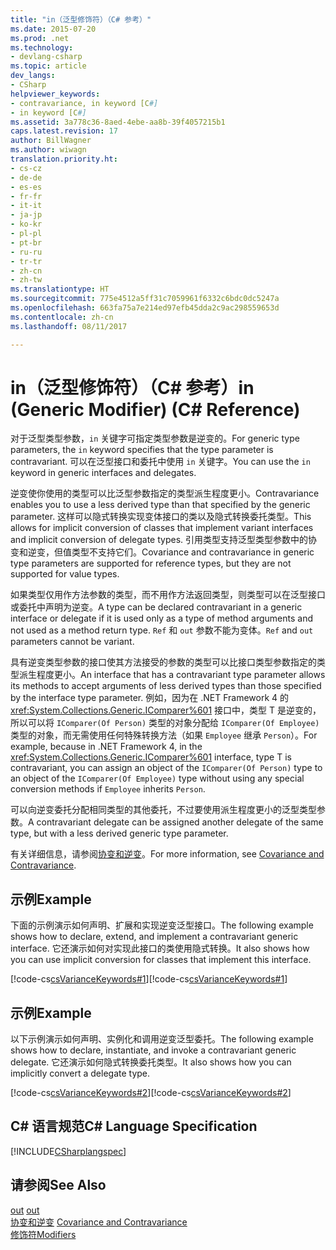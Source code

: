 ```yaml
---
title: "in（泛型修饰符）（C# 参考）"
ms.date: 2015-07-20
ms.prod: .net
ms.technology:
- devlang-csharp
ms.topic: article
dev_langs:
- CSharp
helpviewer_keywords:
- contravariance, in keyword [C#]
- in keyword [C#]
ms.assetid: 3a778c36-8aed-4ebe-aa8b-39f4057215b1
caps.latest.revision: 17
author: BillWagner
ms.author: wiwagn
translation.priority.ht:
- cs-cz
- de-de
- es-es
- fr-fr
- it-it
- ja-jp
- ko-kr
- pl-pl
- pt-br
- ru-ru
- tr-tr
- zh-cn
- zh-tw
ms.translationtype: HT
ms.sourcegitcommit: 775e4512a5ff31c7059961f6332c6bdc0dc5247a
ms.openlocfilehash: 663fa75a7e214ed97efb45dda2c9ac298559653d
ms.contentlocale: zh-cn
ms.lasthandoff: 08/11/2017

---
```

# <a name="in-generic-modifier-c-reference"></a><span data-ttu-id="25ce4-102">in（泛型修饰符）（C# 参考）</span><span class="sxs-lookup"><span data-stu-id="25ce4-102">in (Generic Modifier) (C# Reference)</span></span>
<span data-ttu-id="25ce4-103">对于泛型类型参数，`in` 关键字可指定类型参数是逆变的。</span><span class="sxs-lookup"><span data-stu-id="25ce4-103">For generic type parameters, the `in` keyword specifies that the type parameter is contravariant.</span></span> <span data-ttu-id="25ce4-104">可以在泛型接口和委托中使用 `in` 关键字。</span><span class="sxs-lookup"><span data-stu-id="25ce4-104">You can use the `in` keyword in generic interfaces and delegates.</span></span>  
  
 <span data-ttu-id="25ce4-105">逆变使你使用的类型可以比泛型参数指定的类型派生程度更小。</span><span class="sxs-lookup"><span data-stu-id="25ce4-105">Contravariance enables you to use a less derived type than that specified by the generic parameter.</span></span> <span data-ttu-id="25ce4-106">这样可以隐式转换实现变体接口的类以及隐式转换委托类型。</span><span class="sxs-lookup"><span data-stu-id="25ce4-106">This allows for implicit conversion of classes that implement variant interfaces and implicit conversion of delegate types.</span></span> <span data-ttu-id="25ce4-107">引用类型支持泛型类型参数中的协变和逆变，但值类型不支持它们。</span><span class="sxs-lookup"><span data-stu-id="25ce4-107">Covariance and contravariance in generic type parameters are supported for reference types, but they are not supported for value types.</span></span>  
  
 <span data-ttu-id="25ce4-108">如果类型仅用作方法参数的类型，而不用作方法返回类型，则类型可以在泛型接口或委托中声明为逆变。</span><span class="sxs-lookup"><span data-stu-id="25ce4-108">A type can be declared contravariant in a generic interface or delegate if it is used only as a type of method arguments and not used as a method return type.</span></span> <span data-ttu-id="25ce4-109">`Ref` 和 `out` 参数不能为变体。</span><span class="sxs-lookup"><span data-stu-id="25ce4-109">`Ref` and `out` parameters cannot be variant.</span></span>  
  
 <span data-ttu-id="25ce4-110">具有逆变类型参数的接口使其方法接受的参数的类型可以比接口类型参数指定的类型派生程度更小。</span><span class="sxs-lookup"><span data-stu-id="25ce4-110">An interface that has a contravariant type parameter allows its methods to accept arguments of less derived types than those specified by the interface type parameter.</span></span> <span data-ttu-id="25ce4-111">例如，因为在 .NET Framework 4 的 <xref:System.Collections.Generic.IComparer%601> 接口中，类型 T 是逆变的，所以可以将 `IComparer(Of Person)` 类型的对象分配给 `IComparer(Of Employee)` 类型的对象，而无需使用任何特殊转换方法（如果 `Employee` 继承 `Person`）。</span><span class="sxs-lookup"><span data-stu-id="25ce4-111">For example, because in .NET Framework 4, in the <xref:System.Collections.Generic.IComparer%601> interface, type T is contravariant, you can assign an object of the `IComparer(Of Person)` type to an object of the `IComparer(Of Employee)` type without using any special conversion methods if `Employee` inherits `Person`.</span></span>  
  
 <span data-ttu-id="25ce4-112">可以向逆变委托分配相同类型的其他委托，不过要使用派生程度更小的泛型类型参数。</span><span class="sxs-lookup"><span data-stu-id="25ce4-112">A contravariant delegate can be assigned another delegate of the same type, but with a less derived generic type parameter.</span></span>  
  
 <span data-ttu-id="25ce4-113">有关详细信息，请参阅[协变和逆变](../../programming-guide/concepts/covariance-contravariance/index.md)。</span><span class="sxs-lookup"><span data-stu-id="25ce4-113">For more information, see [Covariance and Contravariance](../../programming-guide/concepts/covariance-contravariance/index.md).</span></span>  
  
## <a name="example"></a><span data-ttu-id="25ce4-114">示例</span><span class="sxs-lookup"><span data-stu-id="25ce4-114">Example</span></span>  
 <span data-ttu-id="25ce4-115">下面的示例演示如何声明、扩展和实现逆变泛型接口。</span><span class="sxs-lookup"><span data-stu-id="25ce4-115">The following example shows how to declare, extend, and implement a contravariant generic interface.</span></span> <span data-ttu-id="25ce4-116">它还演示如何对实现此接口的类使用隐式转换。</span><span class="sxs-lookup"><span data-stu-id="25ce4-116">It also shows how you can use implicit conversion for classes that implement this interface.</span></span>  
  
 <span data-ttu-id="25ce4-117">[!code-cs[csVarianceKeywords#1](../../../csharp/language-reference/keywords/codesnippet/CSharp/in-generic-modifier_1.cs)]</span><span class="sxs-lookup"><span data-stu-id="25ce4-117">[!code-cs[csVarianceKeywords#1](../../../csharp/language-reference/keywords/codesnippet/CSharp/in-generic-modifier_1.cs)]</span></span>  
  
## <a name="example"></a><span data-ttu-id="25ce4-118">示例</span><span class="sxs-lookup"><span data-stu-id="25ce4-118">Example</span></span>  
 <span data-ttu-id="25ce4-119">以下示例演示如何声明、实例化和调用逆变泛型委托。</span><span class="sxs-lookup"><span data-stu-id="25ce4-119">The following example shows how to declare, instantiate, and invoke a contravariant generic delegate.</span></span> <span data-ttu-id="25ce4-120">它还演示如何隐式转换委托类型。</span><span class="sxs-lookup"><span data-stu-id="25ce4-120">It also shows how you can implicitly convert a delegate type.</span></span>  
  
 <span data-ttu-id="25ce4-121">[!code-cs[csVarianceKeywords#2](../../../csharp/language-reference/keywords/codesnippet/CSharp/in-generic-modifier_2.cs)]</span><span class="sxs-lookup"><span data-stu-id="25ce4-121">[!code-cs[csVarianceKeywords#2](../../../csharp/language-reference/keywords/codesnippet/CSharp/in-generic-modifier_2.cs)]</span></span>  
  
## <a name="c-language-specification"></a><span data-ttu-id="25ce4-122">C# 语言规范</span><span class="sxs-lookup"><span data-stu-id="25ce4-122">C# Language Specification</span></span>  
 [!INCLUDE[CSharplangspec](~/includes/csharplangspec-md.md)]  
  
## <a name="see-also"></a><span data-ttu-id="25ce4-123">请参阅</span><span class="sxs-lookup"><span data-stu-id="25ce4-123">See Also</span></span>  
 <span data-ttu-id="25ce4-124">[out](../../../csharp/language-reference/keywords/out-generic-modifier.md) </span><span class="sxs-lookup"><span data-stu-id="25ce4-124">[out](../../../csharp/language-reference/keywords/out-generic-modifier.md) </span></span>  
 <span data-ttu-id="25ce4-125">[协变和逆变](../../programming-guide/concepts/covariance-contravariance/index.md) </span><span class="sxs-lookup"><span data-stu-id="25ce4-125">[Covariance and Contravariance](../../programming-guide/concepts/covariance-contravariance/index.md) </span></span>  
 [<span data-ttu-id="25ce4-126">修饰符</span><span class="sxs-lookup"><span data-stu-id="25ce4-126">Modifiers</span></span>](../../../csharp/language-reference/keywords/modifiers.md)

